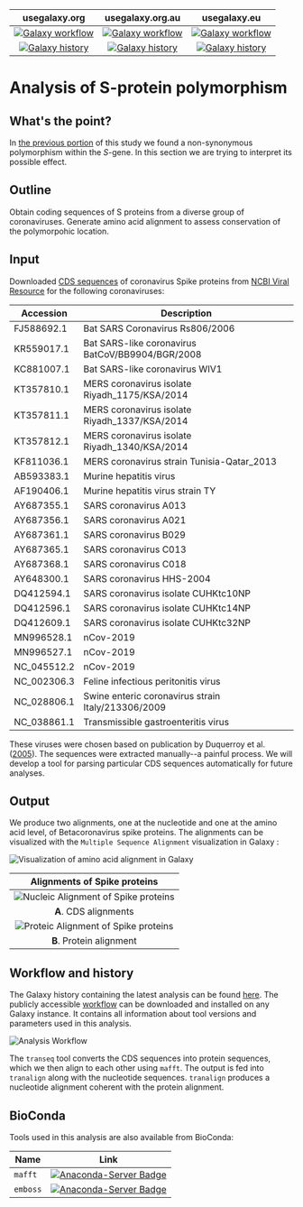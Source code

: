 
| usegalaxy.org | usegalaxy.org.au | usegalaxy.eu |
|:--------:|:------:|:------------:|
| [![Galaxy workflow](https://img.shields.io/static/v1?label=workflow&message=run&color=blue)](https://usegalaxy.org/u/aun1/w/covid-19-s-gene-aa) | [![Galaxy workflow](https://img.shields.io/static/v1?label=workflow&message=run&color=blue)]() | [![Galaxy workflow](https://img.shields.io/static/v1?label=workflow&message=run&color=blue)](https://usegalaxy.eu/u/wolfgang-maier/w/covid-19-spikes-gene-alignment) |
| [![Galaxy history](https://img.shields.io/static/v1?label=history&message=view&color=blue)](https://usegalaxy.org/u/aun1/h/covid-19-s-protein-aa) | [![Galaxy history](https://img.shields.io/static/v1?label=history&message=view&color=blue)]() | [![Galaxy history](https://img.shields.io/static/v1?label=history&message=view&color=blue)](https://usegalaxy.eu/u/wolfgang-maier/h/covid-19-spikes-gene-alignment) |


# Analysis of S-protein polymorphism

## What's the point?

In [the previous portion](https://github.com/galaxyproject/SARS-CoV-2/tree/master/4-Variation) of this study we found a non-synonymous polymorphism within the *S*-gene. In this section we are trying to interpret its possible effect.

## Outline

Obtain coding sequences of S proteins from a diverse group of coronaviruses. Generate amino acid alignment to assess conservation of the polymorpohic location.

## Input

Downloaded [CDS sequences](Spike_cds.fasta) of coronavirus Spike proteins from [NCBI Viral Resource](https://www.ncbi.nlm.nih.gov/labs/virus/vssi/#/virus?SeqType_s=Nucleotide&VirusLineage_ss=SARS-CoV-2,%20taxid:2697049) for the following coronaviruses:

| Accession  |  Description |
|------------|-------------|
|FJ588692.1	 | Bat SARS Coronavirus Rs806/2006 |
|KR559017.1	 | Bat SARS-like coronavirus BatCoV/BB9904/BGR/2008 |
|KC881007.1	 | Bat SARS-like coronavirus WIV1 |
|KT357810.1	 | MERS coronavirus isolate Riyadh_1175/KSA/2014 |
|KT357811.1	 | MERS coronavirus isolate Riyadh_1337/KSA/2014 |
|KT357812.1	 | MERS coronavirus isolate Riyadh_1340/KSA/2014 |
|KF811036.1	 | MERS coronavirus strain Tunisia-Qatar_2013 |
|AB593383.1	 | Murine hepatitis virus |
|AF190406.1	 | Murine hepatitis virus strain TY |
|AY687355.1	 | SARS coronavirus A013 |
|AY687356.1	 | SARS coronavirus A021 |
|AY687361.1	 | SARS coronavirus B029 |
|AY687365.1	 | SARS coronavirus C013 |
|AY687368.1	 | SARS coronavirus C018 |
|AY648300.1	 | SARS coronavirus HHS-2004 |
|DQ412594.1	 | SARS coronavirus isolate CUHKtc10NP |
|DQ412596.1	 | SARS coronavirus isolate CUHKtc14NP |
|DQ412609.1	 | SARS coronavirus isolate CUHKtc32NP |
|MN996528.1	 | nCov-2019 |
|MN996527.1	 | nCov-2019 |
|NC_045512.2 | nCov-2019 |
|NC_002306.3 | Feline infectious peritonitis virus |
|NC_028806.1 | Swine enteric coronavirus strain Italy/213306/2009 |
|NC_038861.1 | Transmissible gastroenteritis virus |

These viruses were chosen based on publication by Duquerroy et al. ([2005](http://dx.doi.org/10.1016/j.virol.2005.02.022)). The sequences were extracted manually--a painful process. We will develop a tool for parsing particular CDS sequences automatically for future analyses. 

## Output

We produce two alignments, one at the nucleotide and one at the amino acid level, of Betacoronavirus spike proteins. The alignments can be visualized with the `Multiple Sequence Alignment` visualization in Galaxy :

 ![Visualization of amino acid alignment in Galaxy](align_galaxy_viz.png)

| Alignments of Spike proteins |
|:-------------------------------:|
| ![Nucleic Alignment of Spike proteins](Spike_CDS_Alignment.png) |
| **A**. CDS alignments |
| ![Proteic Alignment of Spike proteins](Spike_Protein_Alignment.png) |
| **B**. Protein alignment |

## Workflow and history

The Galaxy history containing the latest analysis can be found [here](https://usegalaxy.org/u/aun1/h/covid-19-s-protein-aa). The publicly accessible [workflow](https://usegalaxy.org/u/aun1/w/covid-19-s-gene-aa) can be downloaded and installed on any Galaxy instance. It contains all information about tool versions and parameters used in this analysis.

![Analysis Workflow](s_wf.png)

The `transeq` tool converts the CDS sequences into protein sequences, which we then align to each other using `mafft`. The output is fed into `tranalign` along with the nucleotide sequences. `tranalign` produces a nucleotide alignment coherent with the protein alignment.

## BioConda

Tools used in this analysis are also available from BioConda:

| Name     | Link |
|----------|----------------|
| `mafft`  | [![Anaconda-Server Badge](https://anaconda.org/bioconda/mafft/badges/version.svg)](https://anaconda.org/bioconda/mafft) |
| `emboss` | [![Anaconda-Server Badge](https://anaconda.org/bioconda/emboss/badges/version.svg)](https://anaconda.org/bioconda/emboss) |
